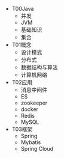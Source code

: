 - T00Java
  - 并发
  - JVM
  - 基础知识
  - 集合
- T01概念
  - 设计模式
  - 分布式
  - 数据结构与算法
  - 计算机网络
- T02应用
  - 消息中间件
  - ES
  - zookeeper
  - docker
  - Redis
  - MySQL
- T03框架
  - Spring
  - Mybatis
  - Spring Cloud